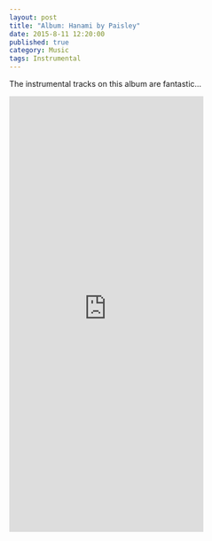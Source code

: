 ```yaml
---
layout: post
title: "Album: Hanami by Paisley"
date: 2015-8-11 12:20:00
published: true
category: Music
tags: Instrumental
---
```


The instrumental tracks on this album are fantastic...

<iframe class="img-responsive" style="border: 0; width: 350px; height: 786px;" src="https://bandcamp.com/EmbeddedPlayer/album=821882519/size=large/bgcol=ffffff/linkcol=de270f/transparent=true/" seamless><a href="http://blvntcmpny.bandcamp.com/album/hanami">Hanami by Paisley</a></iframe>
